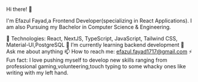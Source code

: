 Hi there! 👋
 
I'm Efazul Fayad,a Frontend Developer(specializing in React Applications). I am also Pursuing my Bachelor in Computer Science & Engineering.
 
🎫 Technologies: React, NextJS, TypeScript, JavaScript, Tailwind CSS, Material-UI,PostgreSQL
     🌱 I’m currently learning backend development
💬 Ask me about anything 
📫 How to reach me: efazul.fayad1717@gmail.com
⚡ Fun fact: I love pushing myself to develop new skills ranging from professional gaming,volunteering,touch typing to some whacky ones like writing with my left hand.



